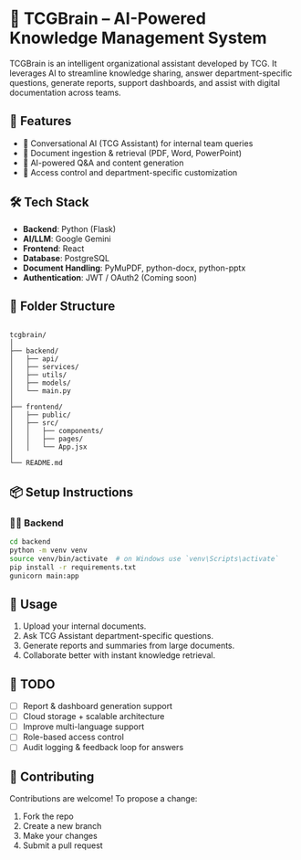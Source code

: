 # 🧠 TCGBrain – AI-Powered Knowledge Management System

TCGBrain is an intelligent organizational assistant developed by TCG. It leverages AI to streamline knowledge sharing, answer department-specific questions, generate reports, support dashboards, and assist with digital documentation across teams.

## 🚀 Features

- 💬 Conversational AI (TCG Assistant) for internal team queries
- 📄 Document ingestion & retrieval (PDF, Word, PowerPoint)
- 🧠 AI-powered Q&A and content generation
- 🔐 Access control and department-specific customization


## 🛠️ Tech Stack

- **Backend**: Python (Flask)
- **AI/LLM**: Google Gemini
- **Frontend**: React 
- **Database**: PostgreSQL
- **Document Handling**: PyMuPDF, python-docx, python-pptx
- **Authentication**: JWT / OAuth2 (Coming soon)

## 📁 Folder Structure

```

tcgbrain/
│
├── backend/
│   ├── api/
│   ├── services/
│   ├── utils/
│   ├── models/
│   └── main.py
│
├── frontend/
│   ├── public/
│   ├── src/
│   │   ├── components/
│   │   ├── pages/
│   │   └── App.jsx
│
└── README.md

````

## 📦 Setup Instructions

### 🧑‍💻 Backend

```bash
cd backend
python -m venv venv
source venv/bin/activate  # on Windows use `venv\Scripts\activate`
pip install -r requirements.txt
gunicorn main:app
````

## 📌 Usage

1. Upload your internal documents.
2. Ask TCG Assistant department-specific questions.
3. Generate reports and summaries from large documents.
4. Collaborate better with instant knowledge retrieval.

## 🧪 TODO

* [ ] Report & dashboard generation support
* [ ] Cloud storage + scalable architecture
* [ ] Improve multi-language support
* [ ] Role-based access control
* [ ] Audit logging & feedback loop for answers

## 🤝 Contributing

Contributions are welcome! To propose a change:

1. Fork the repo
2. Create a new branch
3. Make your changes
4. Submit a pull request
